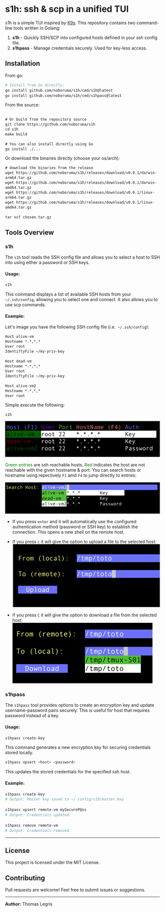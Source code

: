 # s1h: ssh & scp in a unified TUI

s1h is a simple TUI inspired by [K9s](https://github.com/derailed/k9s).
This repository contains two command-line tools written in Golang:

1. **s1h** - Quickly SSH/SCP into configured hosts defined in your ssh config file.
2. **s1hpass** - Manage credentials securely. Used for key-less access.

## Installation

From go:
```sh
# Install from Go directly:
go install github.com/noboruma/s1h/cmd/s1h@latest
go install github.com/noboruma/s1h/cmd/s1hpass@latest

```
From the source:
```

# Or build from the repository source
git clone https://github.com/noboruma/s1h
cd s1h
make build

# You can also install directly using Go
go install ./...
```

Or download the binaries directly (choose your os/arch):

```
# download the binaries from the release
wget https://github.com/noboruma/s1h/releases/download/v0.0.1/darwin-arm64.tar.gz
wget https://github.com/noboruma/s1h/releases/download/v0.0.1/darwin-amd64.tar.gz
wget https://github.com/noboruma/s1h/releases/download/v0.0.1/linux-arm64.tar.gz
wget https://github.com/noboruma/s1h/releases/download/v0.0.1/linux-amd64.tar.gz

tar xvf chosen.tar.gz
```

## Tools Overview

### s1h

The `s1h` tool reads the SSH config file and allows you to select a host to SSH into using either a password or SSH keys.

#### Usage:

```sh
s1h
```
This command displays a list of available SSH hosts from your `~/.ssh/config`, allowing you to select one and connect. It also allows you to use scp commands.

#### Example:

Let's image you have the following SSH config file (i.e.` ~/.ssh/config`):
```
Host alive-vm
Hostname *.*,*,*
User root
IdentiftyFile ~/my-priv-key

Host dead-vm
Hostname *.*,*,*
User root
IdentiftyFile ~/my-priv-key

Host alive-vm2
Hostname *.*,*,*
User root
```
Simple execute the following:
```
s1h
```
![main output](.github/assets/main.png)

<span style="color:green">Green entries</span> are ssh reachable hosts. <span style="color:green">Red</span> indicates the host are not reachable with the given hostname & port.
You can search hosts or hostname using repectively `F1` amd `F4` to jump directly to entries:

![main output](.github/assets/search.png)

- If you press `enter` and it will automatically use the configured authentication method (password or SSH key) to establish the connection. This opens a new shell on the remote host.

- If you press `c` it will give the option to upload a file to the selected host:
![main output](.github/assets/upload.png)

- If you press `C` it will give the option to download a file from the selected host:
![main output](.github/assets/download.png)

### s1hpass

The `s1hpass` tool provides options to create an encryption key and update username-password pairs securely. This is useful for host that requires password instead of a key.

#### Usage:

```sh
s1hpass create-key
```
This command generates a new encryption key for securing credentials stored locally.

```sh
s1hpass upsert <host> <password>
```
This updates the stored credentials for the specified ssh host.

#### Example:

```sh
s1hpass create-key
# Output: Master key saved to ~/.config/s1h/master.key

s1hpass upsert remote-vm mySecureP@ss
# Output: Credentials updated.

s1hpass remove remote-vm
# Output: Credentials removed.
```

---

## License

This project is licensed under the MIT License.

## Contributing

Pull requests are welcome! Feel free to submit issues or suggestions.

---

**Author:** Thomas Legris

